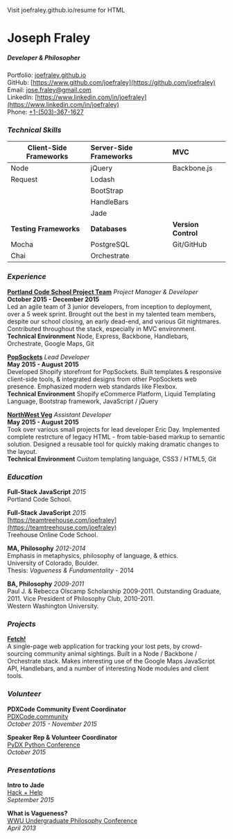 Visit joefraley.github.io/resume for HTML

# Joseph Fraley  
##### Developer & Philosopher

Portfolio: [joefraley.github.io](https://joefraley.github.io)  
GitHub: [https://www.github.com/joefraley](https://github.com/joefraley)  
Email: [jose.fraley@gmail.com](mailto:jose.fraley@gmail.com)  
LinkedIn: [https://www.linkedin.com/in/joefraley](https://www.linkedin.com/in/joefraley)  
Phone: [+1-(503)-367-1627](tel:+1-503-367-1627)

### *Technical Skills*  
|Client-Side Frameworks|Server-Side Frameworks|MVC                 |
|----------------------|:---------------------|:-------------------|
|Node                  |jQuery                |Backbone.js         |
|Request               |Lodash                |                    |
|                      |BootStrap             |                    |
|                      |HandleBars            |                    |
|                      |Jade                  |                    |
|**Testing Frameworks**|**Databases**         |**Version Control** |
|Mocha                 |PostgreSQL            |Git/GitHub          |
|Chai                  |Orchestrate           |                    |

### *Experience*  
[**Portland Code School Project Team**](https://pcsteamproject.wordpress.com) *Project Manager & Developer*  
**October 2015 - December 2015**  
Led an agile team of 3 junior developers, from inception to deployment, over a 5 week sprint. Brought out the best in my talented team members, despite our school closing, an early dead-end, and various Git nightmares. Contributed throughout the stack, especially in MVC environment.  
**Technical Environment** Node, Express, Backbone, Handlebars, Orchestrate, Google Maps, Git

[**PopSockets**](https://www.popsockets.com) *Lead Developer*  
**May 2015 - August 2015**  
Developed Shopify storefront for PopSockets. Built templates & responsive client-side tools, & integrated designs from other PopSockets web presence. Emphasized modern web standards like Flexbox.  
**Technical Environment** Shopify eCommerce Platform, Liquid Templating Language, Bootstrap framework, JavaScript / jQuery

[**NorthWest Veg**](https://www.nwveg.com) *Assistant Developer*  
**May 2015 - August 2015**  
Took over various small projects for lead developer Eric Day. Implemented complete restrcture of legacy HTML - from table-based markup to semantic solution. Designed a reusable tool for quickly making dramatic changes to the layout.  
**Technical Environment** Custom templating language, CSS3 / HTML5, Git

### *Education*  
**Full-Stack JavaScript** *2015*   
Portland Code School.

**Full-Stack JavaScript** *2015*  
[https://teamtreehouse.com/joefraley](https://teamtreehouse.com/joefraley)  
Treehouse Online Code School.

**MA, Philosophy** *2012-2014*  
Emphasis in metaphysics, philosophy of language, & ethics.  
University of Colorado, Boulder.  
Thesis: *Vagueness & Fundamentality* - 2014

**BA, Philosophy** *2009-2011*  
Paul J. & Rebecca Olscamp Scholarship 2009-2011. Outstanding Graduate, 2011. Vice President of Philosophy Club, 2010-2011.  
Western Washington University.

### *Projects*  
[**Fetch!**]()  
A single-page web application for tracking your lost pets, by crowd-sourcing community animal sightings. Built in a Node / Backbone / Orchestrate stack. Makes interesting use of the Google Maps JavaScript API, Handlebars, and a number of interesting Node modules and client tools.

### *Volunteer*  
**PDXCode Community Event Coordinator**  
[PDXCode.community](https://www.PDXCode.community)  
*October 2015 - November 2015*

**Speaker Rep & Volunteer Coordinator**  
[PyDX Python Conference]()  
*October 2015*

### *Presentations*  
**Intro to Jade**  
[Hack + Help](http://www.meetup.com/Portland-Code-School-Learning-and-Development-Group/events/225214851/)  
*September 2015*  

**What is Vagueness?**  
[WWU Undergraduate Philosophy Conference]()  
*April 2013*
